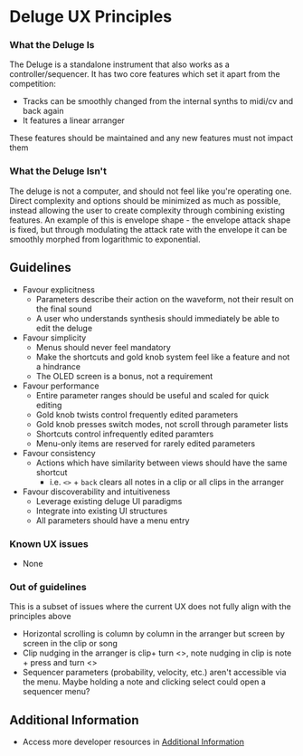 # Deluge UX Principles
### What the Deluge Is

The Deluge is a standalone instrument that also works as a controller/sequencer. It has two core features which set it apart from the competition:

* Tracks can be smoothly changed from the internal synths to midi/cv and back again
* It features a linear arranger

These features should be maintained and any new features must not impact them

### What the Deluge Isn't
The deluge is not a computer, and should not feel like you're operating one. Direct complexity and options should be minimized as much as possible, instead allowing the user to create complexity through combining existing features. An example of this is envelope shape - the envelope attack shape is fixed, but through modulating the attack rate with the envelope it can be smoothly morphed from logarithmic to exponential.

## Guidelines

* Favour explicitness
    - Parameters describe their action on the waveform, not their result on the final sound
    - A user who understands synthesis should immediately be able to edit the deluge
* Favour simplicity
    - Menus should never feel mandatory
    - Make the shortcuts and gold knob system feel like a feature and not a hindrance
    - The OLED screen is a bonus, not a requirement
* Favour performance
    - Entire parameter ranges should be useful and scaled for quick editing
    - Gold knob twists control frequently edited parameters
    - Gold knob presses switch modes, not scroll through parameter lists
    - Shortcuts control infrequently edited paramters
    - Menu-only items are reserved for rarely edited parameters
* Favour consistency
    - Actions which have similarity between views should have the same shortcut
      - i.e. `<>` + `back` clears all notes in a clip or all clips in the arranger
* Favour discoverability and intuitiveness
    - Leverage existing deluge UI paradigms
    - Integrate into existing UI structures
    - All parameters should have a menu entry


### Known UX issues
* None

### Out of guidelines
This is a subset of issues where the current UX does not fully align with the principles above

* Horizontal scrolling is column by column in the arranger but screen by screen in the clip or song
* Clip nudging in the arranger is clip+ turn <>, note nudging in clip is note + press and turn <>
* Sequencer parameters (probability, velocity, etc.) aren't accessible via the menu. Maybe holding a note and clicking select could open a sequencer menu?

## Additional Information

* Access more developer resources in [Additional Information](/docs/dev/additional_info.md)